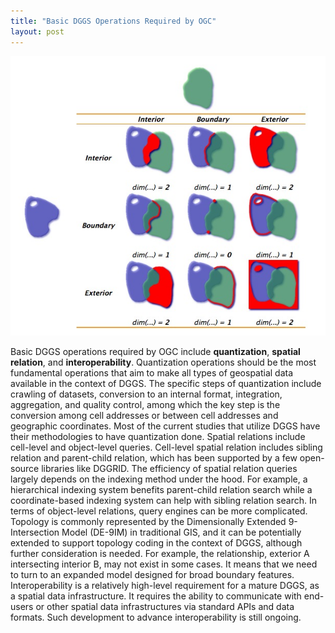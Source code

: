 ```yaml
---
title: "Basic DGGS Operations Required by OGC"
layout: post
---
```

![DE9IM](/assets/img/20221213/DE9IM.jpg)

Basic DGGS operations required by OGC include **quantization**, **spatial relation**, and **interoperability**. Quantization operations should be the most fundamental operations that aim to make all types of geospatial data available in the context of DGGS. The specific steps of quantization include crawling of datasets, conversion to an internal format, integration, aggregation, and quality control, among which the key step is the conversion among cell addresses or between cell addresses and geographic coordinates. Most of the current studies that utilize DGGS have their methodologies to have quantization done. Spatial relations include cell-level and object-level queries. Cell-level spatial relation includes sibling relation and parent-child relation, which has been supported by a few open-source libraries like DGGRID. The efficiency of spatial relation queries largely depends on the indexing method under the hood. For example, a hierarchical indexing system benefits parent-child relation search while a coordinate-based indexing system can help with sibling relation search. In terms of object-level relations, query engines can be more complicated. Topology is commonly represented by the Dimensionally Extended 9-Intersection Model (DE-9IM) in traditional GIS, and it can be potentially extended to support topology coding in the context of DGGS, although further consideration is needed. For example, the relationship, exterior A intersecting interior B, may not exist in some cases. It means that we need to turn to an expanded model designed for broad boundary features. Interoperability is a relatively high-level requirement for a mature DGGS, as a spatial data infrastructure. It requires the ability to communicate with end-users or other spatial data infrastructures via standard APIs and data formats. Such development to advance interoperability is still ongoing.
